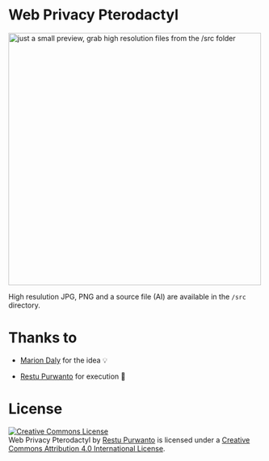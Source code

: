 # Web Privacy Pterodactyl

<img src='https://user-images.githubusercontent.com/985504/62209548-2b0b3100-b39a-11e9-922b-2b3965e19341.jpg' width='500' alt="just a small preview, grab high resolution files from the /src folder" />

High resulution JPG, PNG and a source file (AI) are available in the `/src` directory.

# Thanks to

- <a href='https://twitter.com/marionpdaly/status/1153895605409705984'>Marion Daly</a> for the idea 💡

- <a href='https://dribbble.com/Stuper'>Restu Purwanto</a> for execution 🎨

# License

<a rel="license" href="http://creativecommons.org/licenses/by/4.0/"><img alt="Creative Commons License" style="border-width:0" src="https://i.creativecommons.org/l/by/4.0/88x31.png" /></a><br /><span xmlns:dct="http://purl.org/dc/terms/" property="dct:title">Web Privacy Pterodactyl</span> by <a xmlns:cc="http://creativecommons.org/ns#" href="https://dribbble.com/Stuper" property="cc:attributionName" rel="cc:attributionURL">Restu Purwanto</a> is licensed under a <a rel="license" href="http://creativecommons.org/licenses/by/4.0/">Creative Commons Attribution 4.0 International License</a>.
